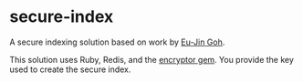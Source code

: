 secure-index
============

A secure indexing solution based on work by [Eu-Jin Goh][1].

This solution uses Ruby, Redis, and the [encryptor gem][2]. You provide the key
used to create the secure index.

[1]: http://crypto.stanford.edu/~eujin/papers/secureindex/secureindex.pdf
[2]: https://github.com/attr-encrypted/encryptor
